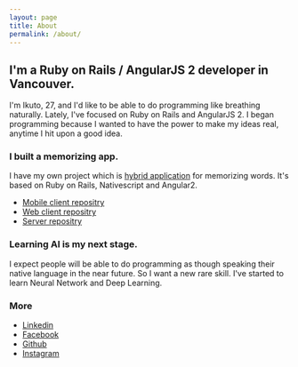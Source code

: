 ```yaml
---
layout: page
title: About
permalink: /about/
---
```


## I'm a Ruby on Rails / AngularJS 2 developer in Vancouver.

I'm Ikuto, 27, and I'd like to be able to do programming like breathing naturally.
Lately, I've focused on Ruby on Rails and AngularJS 2. I began programming because I wanted to have the power to make my ideas real, anytime I hit upon a good idea.

### I built a memorizing app.

I have my own project which is [hybrid application](https://memoriseword.com/) for memorizing words. It's based on Ruby on Rails, Nativescript and Angular2.
* [Mobile client repositry](https://github.com/ikuto0608/mwa_client_mobile)
* [Web client repositry](https://github.com/ikuto0608/mwa_client)
* [Server repositry](https://github.com/ikuto0608/mwa_server)

### Learning AI is my next stage.

I expect people will be able to do programming as though speaking their native language in the near future. So I want a new rare skill. I've started to learn Neural Network and Deep Learning.

### More

* [Linkedin](https://www.linkedin.com/in/ikutoyata/)
* [Facebook](https://www.facebook.com/ikuto.yata)
* [Github](https://github.com/ikuto0608)
* [Instagram](https://www.instagram.com/ikuto0608)
